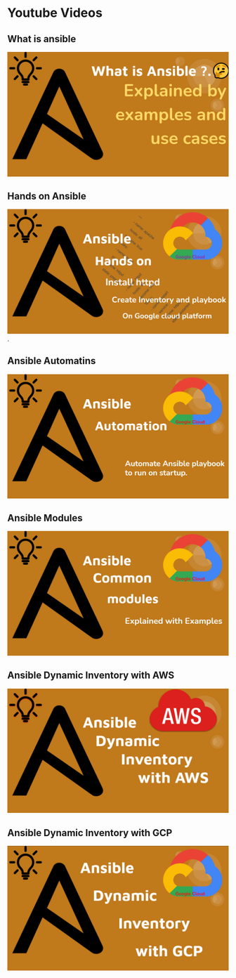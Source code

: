 # Youtube Videos

## What is ansible
[![IMAGE ALT TEXT HERE](https://github.com/shambanna-u/Ansible/blob/main/images/ansible.PNG)](https://youtu.be/QVA_XHgI-58)

## Hands on Ansible
[![IMAGE ALT TEXT HERE](https://github.com/shambanna-u/Ansible/blob/main/images/ansible-2.PNG)](https://youtu.be/RzxI8wvKU64)
.
## Ansible Automatins
[![IMAGE ALT TEXT HERE](https://github.com/shambanna-u/Ansible/blob/main/images/ansi-auto.PNG)](https://youtu.be/zGiVrM26rQ8)

## Ansible Modules
[![IMAGE ALT TEXT HERE](https://github.com/shambanna-u/Ansible/blob/main/images/modules.jpg)](https://youtu.be/dIKdHoWTBAA)

## Ansible Dynamic Inventory with AWS
[![IMAGE ALT TEXT HERE](https://github.com/shambanna-u/Ansible/blob/main/images/aws.PNG)](https://youtu.be/ZI33JGWzvf4)

## Ansible Dynamic Inventory with GCP
[![IMAGE ALT TEXT HERE](https://github.com/shambanna-u/Ansible/blob/main/images/gcp.PNG)](https://youtu.be/3ykVuk1pS2A)

